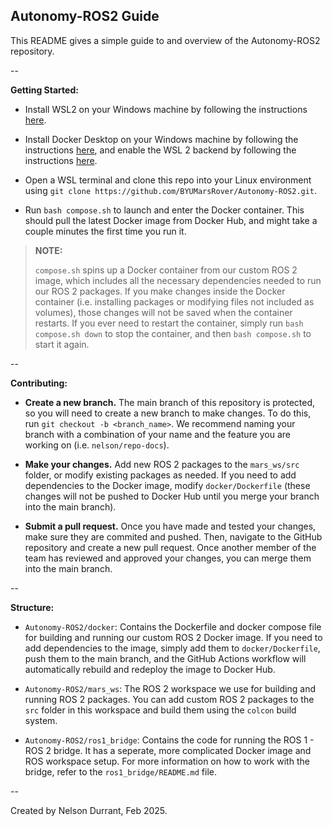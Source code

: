 ## Autonomy-ROS2 Guide

This README gives a simple guide to and overview of the Autonomy-ROS2 repository.

--

**Getting Started:**

- Install WSL2 on your Windows machine by following the instructions [here](https://docs.microsoft.com/en-us/windows/wsl/install).

- Install Docker Desktop on your Windows machine by following the instructions [here](https://docs.docker.com/desktop/), and enable the WSL 2 backend by following the instructions [here](https://docs.docker.com/desktop/windows/wsl/).

- Open a WSL terminal and clone this repo into your Linux environment using `git clone https://github.com/BYUMarsRover/Autonomy-ROS2.git`.

- Run `bash compose.sh` to launch and enter the Docker container. This should pull the latest Docker image from Docker Hub, and might take a couple minutes the first time you run it.

> **NOTE:** 
>
> `compose.sh` spins up a Docker container from our custom ROS 2 image, which includes all the necessary dependencies needed to run our ROS 2 packages. If you make changes inside the Docker container (i.e. installing packages or modifying files not included as volumes), those changes will not be saved when the container restarts. If you ever need to restart the container, simply run `bash compose.sh down` to stop the container, and then `bash compose.sh` to start it again.

--

**Contributing:**

- **Create a new branch.** The main branch of this repository is protected, so you will need to create a new branch to make changes. To do this, run `git checkout -b <branch_name>`. We recommend naming your branch with a combination of your name and the feature you are working on (i.e. `nelson/repo-docs`).

- **Make your changes.** Add new ROS 2 packages to the `mars_ws/src` folder, or modify existing packages as needed. If you need to add dependencies to the Docker image, modify `docker/Dockerfile` (these changes will not be pushed to Docker Hub until you merge your branch into the main branch).

- **Submit a pull request.** Once you have made and tested your changes, make sure they are commited and pushed. Then, navigate to the GitHub repository and create a new pull request. Once another member of the team has reviewed and approved your changes, you can merge them into the main branch.

--

**Structure:**

- `Autonomy-ROS2/docker`: Contains the Dockerfile and docker compose file for building and running our custom ROS 2 Docker image. If you need to add dependencies to the image, simply add them to `docker/Dockerfile`, push them to the main branch, and the GitHub Actions workflow will automatically rebuild and redeploy the image to Docker Hub.

- `Autonomy-ROS2/mars_ws`: The ROS 2 workspace we use for building and running ROS 2 packages. You can add custom ROS 2 packages to the `src` folder in this workspace and build them using the `colcon` build system.

- `Autonomy-ROS2/ros1_bridge`: Contains the code for running the ROS 1 - ROS 2 bridge. It has a seperate, more complicated Docker image and ROS workspace setup. For more information on how to work with the bridge, refer to the `ros1_bridge/README.md` file.

--

Created by Nelson Durrant, Feb 2025.